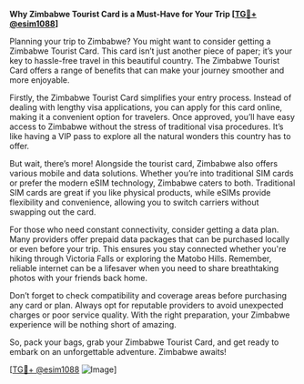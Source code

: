 **Why Zimbabwe Tourist Card is a Must-Have for Your Trip [[TG💪+ @esim1088](https://t.me/s/esim1088)]**

Planning your trip to Zimbabwe? You might want to consider getting a Zimbabwe Tourist Card. This card isn’t just another piece of paper; it’s your key to hassle-free travel in this beautiful country. The Zimbabwe Tourist Card offers a range of benefits that can make your journey smoother and more enjoyable.

Firstly, the Zimbabwe Tourist Card simplifies your entry process. Instead of dealing with lengthy visa applications, you can apply for this card online, making it a convenient option for travelers. Once approved, you’ll have easy access to Zimbabwe without the stress of traditional visa procedures. It’s like having a VIP pass to explore all the natural wonders this country has to offer.

But wait, there’s more! Alongside the tourist card, Zimbabwe also offers various mobile and data solutions. Whether you’re into traditional SIM cards or prefer the modern eSIM technology, Zimbabwe caters to both. Traditional SIM cards are great if you like physical products, while eSIMs provide flexibility and convenience, allowing you to switch carriers without swapping out the card.

For those who need constant connectivity, consider getting a data plan. Many providers offer prepaid data packages that can be purchased locally or even before your trip. This ensures you stay connected whether you're hiking through Victoria Falls or exploring the Matobo Hills. Remember, reliable internet can be a lifesaver when you need to share breathtaking photos with your friends back home.

Don’t forget to check compatibility and coverage areas before purchasing any card or plan. Always opt for reputable providers to avoid unexpected charges or poor service quality. With the right preparation, your Zimbabwe experience will be nothing short of amazing.

So, pack your bags, grab your Zimbabwe Tourist Card, and get ready to embark on an unforgettable adventure. Zimbabwe awaits!

[[TG💪+ @esim1088](https://t.me/s/esim1088) ![Image](https://i.postimg.cc/Y0z9fWf4/image.png)]